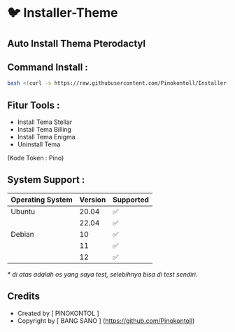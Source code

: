 # :bird: Installer-Theme



## Auto Install Thema Pterodactyl

## Command Install :

```bash
bash <(curl -s https://raw.githubusercontent.com/Pinokontoll/Installer-Theme/refs/heads/main/zero.sh)
```

## Fitur Tools :

- Install Tema Stellar
- Install Tema Billing
- Install Tema Enigma
- Uninstall Tema

 (Kode Token : Pino)

## System Support :

| Operating System | Version | Supported          |
| ---------------- | ------- | ------------------ |
| Ubuntu           | 20.04   | :white_check_mark: |
|                  | 22.04   | :white_check_mark: |
| Debian           | 10      | :white_check_mark: |
|                  | 11      | :white_check_mark: |
|                  | 12      | :white_check_mark: |

_\* di atas adalah os yang saya test, selebihnya bisa di test sendiri._

## Credits 
- Created by [ PINOKONTOL ]
- Copyright by [ BANG SANO ]
(https://github.com/Pinokontoll)
